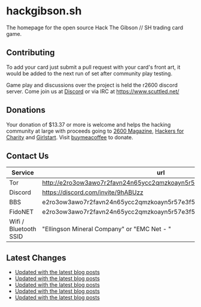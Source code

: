 # hackgibson.sh
The homepage for the open source Hack The Gibson // SH trading card game.


## Contributing

To add your card just submit a pull request with your card's front art, it would be added to the next run of set after community play testing.

Game play and discussions over the project is held the r2600 discord server. Come join us at [Discord](https://discord.com/invite/9hABUzz) or via IRC at https://www.scuttled.net/


## Donations

Your donation of $13.37 or more is welcome and helps the hacking community at large with proceeds going to [2600 Magazine](https://2600.com/), [Hackers for Charity](https://hackersforcharity.org) and [Girlstart](https://girlstart.org).  Visit [buymeacoffee](https://www.buymeacoffee.com/hackgibson.sh) to donate.


## Contact Us

Service | url
-|-
Tor | http://e2ro3ow3awo7r2favn24n65ycc2qmzkoayn5r57e3f56nvjwdcgg32ad.onion
Discord | https://discord.com/invite/9hABUzz
BBS | e2ro3ow3awo7r2favn24n65ycc2qmzkoayn5r57e3f56nvjwdcgg32ad.onion:23
FidoNET | e2ro3ow3awo7r2favn24n65ycc2qmzkoayn5r57e3f56nvjwdcgg32ad.onion:24554
Wifi / Bluetooth SSID | "Ellingson Mineral Company" or "EMC Net - <fidonet address>"

## Latest Changes
<!-- BLOG-POST-LIST:START -->
- [Updated with the latest blog posts](https://github.com/DFW2600/hackgibson.sh/commit/3efb47e1f2bd1c0fdf76d62168fae6dcb7cf5f4e)
- [Updated with the latest blog posts](https://github.com/DFW2600/hackgibson.sh/commit/793c75d08e00dbc40c885943316479f70b14794b)
- [Updated with the latest blog posts](https://github.com/DFW2600/hackgibson.sh/commit/3188768a9fa121333be17d16526c7d30a03ce869)
- [Updated with the latest blog posts](https://github.com/DFW2600/hackgibson.sh/commit/f969e142d4de21f43e391c178c12c3f614e35cb2)
- [Updated with the latest blog posts](https://github.com/DFW2600/hackgibson.sh/commit/a4eca3d7f085132645c9d4f62fb004894ca30edd)
<!-- BLOG-POST-LIST:END -->
